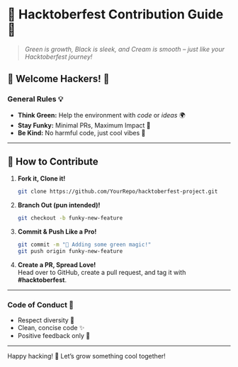 # 🎃 Hacktoberfest Contribution Guide 🌱

> _Green is growth, Black is sleek, and Cream is smooth – just like your Hacktoberfest journey!_

## 🌿 Welcome Hackers! 🍂

### General Rules 💡
- **Think Green:** Help the environment with _code_ or _ideas_ 🌍
- **Stay Funky:** Minimal PRs, Maximum Impact 🎨
- **Be Kind:** No harmful code, just cool vibes 💚

---

## 🌱 How to Contribute

1. **Fork it, Clone it!**  
   ```bash
   git clone https://github.com/YourRepo/hacktoberfest-project.git
   ```

2. **Branch Out (pun intended)!**  
   ```bash
   git checkout -b funky-new-feature
   ```

3. **Commit & Push Like a Pro!**  
   ```bash
   git commit -m "🌟 Adding some green magic!"
   git push origin funky-new-feature
   ```

4. **Create a PR, Spread Love!**  
   Head over to GitHub, create a pull request, and tag it with **#hacktoberfest**.

---

### Code of Conduct 🚀

- Respect diversity 🌈
- Clean, concise code ✨
- Positive feedback only 💌

---

Happy hacking! 🌱 Let’s grow something cool together!
```